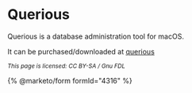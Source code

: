 
# Querious

Querious is a database administration tool for macOS.


It can be purchased/downloaded at [querious](https://www.araelium.com/querious)


<sub>_This page is licensed: CC BY-SA / Gnu FDL_</sub>


{% @marketo/form formId="4316" %}

